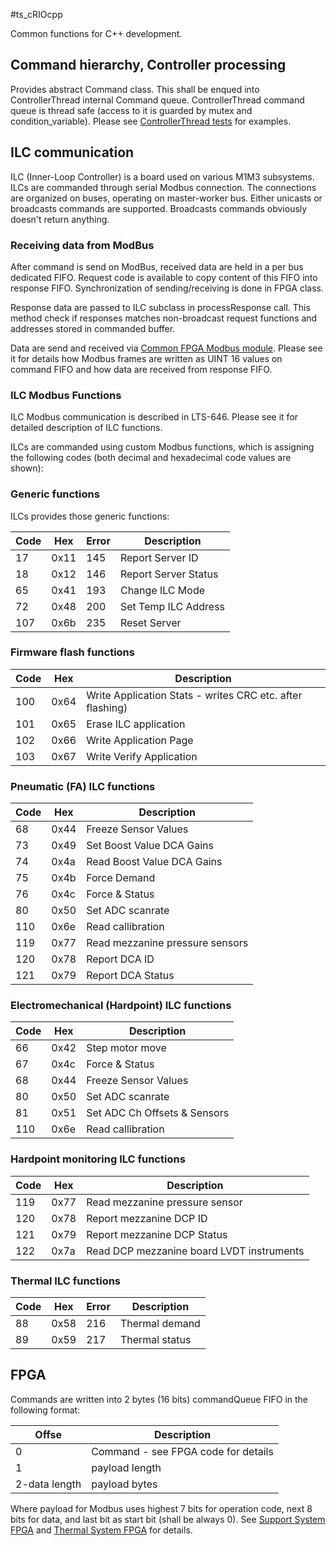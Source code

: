 #ts_cRIOcpp

Common functions for C++ development.

## Command hierarchy, Controller processing

Provides abstract Command class. This shall be enqued into ControllerThread
internal Command queue. ControllerThread command queue is thread safe (access
to it is guarded by mutex and condition_variable). Please see [ControllerThread
tests](tests/test_ControllerThread.cpp) for examples.

## ILC communication

ILC (Inner-Loop Controller) is a board used on various M1M3 subsystems. ILCs
are commanded through serial Modbus connection. The connections are organized
on buses, operating on master-worker bus. Either unicasts or broadcasts
commands are supported. Broadcasts commands obviously doesn't return anything.

### Receiving data from ModBus

After command is send on ModBus, received data are held in a per bus dedicated
FIFO. Request code is available to copy content of this FIFO into response
FIFO. Synchronization of sending/receiving is done in FPGA class.

Response data are passed to ILC subclass in processResponse call. This method
check if responses matches non-broadcast request functions and addresses stored
in commanded buffer.

Data are send and received via [Common FPGA Modbus
module](https://github.com/lsst-ts/Common_FPGA_Modbus). Please see it for
details how Modbus frames are written as UINT 16 values on command FIFO and how
data are received from response FIFO.

### ILC Modbus Functions

ILC Modbus communication is described in LTS-646. Please see it for detailed
description of ILC functions.

ILCs are commanded using custom Modbus functions, which is assigning the
following codes (both decimal and hexadecimal code values are shown):

### Generic functions

ILCs provides those generic functions:

Code | Hex  | Error | Description
 --- | ---  | ----- | -----------
17   | 0x11 | 145   | Report Server ID
18   | 0x12 | 146   | Report Server Status
65   | 0x41 | 193   | Change ILC Mode
72   | 0x48 | 200   | Set Temp ILC Address
107  | 0x6b | 235   | Reset Server

### Firmware flash functions

Code | Hex  | Description
 --- | ---  | -----------
100  | 0x64 | Write Application Stats - writes CRC etc. after flashing)
101  | 0x65 | Erase ILC application
102  | 0x66 | Write Application Page
103  | 0x67 | Write Verify Application

### Pneumatic (FA) ILC functions

Code | Hex  | Description
 --- | ---  | -----------
68   | 0x44 | Freeze Sensor Values
73   | 0x49 | Set Boost Value DCA Gains
74   | 0x4a | Read Boost Value DCA Gains
75   | 0x4b | Force Demand
76   | 0x4c | Force & Status
80   | 0x50 | Set ADC scanrate
110  | 0x6e | Read callibration
119  | 0x77 | Read mezzanine pressure sensors
120  | 0x78 | Report DCA ID
121  | 0x79 | Report DCA Status

### Electromechanical (Hardpoint) ILC functions

Code | Hex  | Description
 --- | ---  | -----------
66   | 0x42 | Step motor move
67   | 0x4c | Force & Status
68   | 0x44 | Freeze Sensor Values
80   | 0x50 | Set ADC scanrate
81   | 0x51 | Set ADC Ch Offsets & Sensors
110  | 0x6e | Read callibration

### Hardpoint monitoring ILC functions

Code | Hex  | Description
 --- | ---  | -----------
119  | 0x77 | Read mezzanine pressure sensor
120  | 0x78 | Report mezzanine DCP ID
121  | 0x79 | Report mezzanine DCP Status
122  | 0x7a | Read DCP mezzanine board LVDT instruments

### Thermal ILC functions

Code | Hex  | Error | Description
 --- | ---  | ----- | -----------
88   | 0x58 | 216   | Thermal demand
89   | 0x59 | 217   | Thermal status

## FPGA

Commands are written into 2 bytes (16 bits) commandQueue FIFO in the following format:

Offse         | Description
 ------------ | -----------------------------------
0             | Command - see FPGA code for details
1             | payload length
2-data length | payload bytes

Where payload for Modbus uses highest 7 bits for operation code, next 8 bits
for data, and last bit as start bit (shall be always 0). See [Support System
FPGA](https://github.com/lsst-ts/ts_m1m3supportFPGA) and [Thermal System
FPGA](https://github.com/lsst-ts/ts_m1m3thermalFPGA) for
details.
